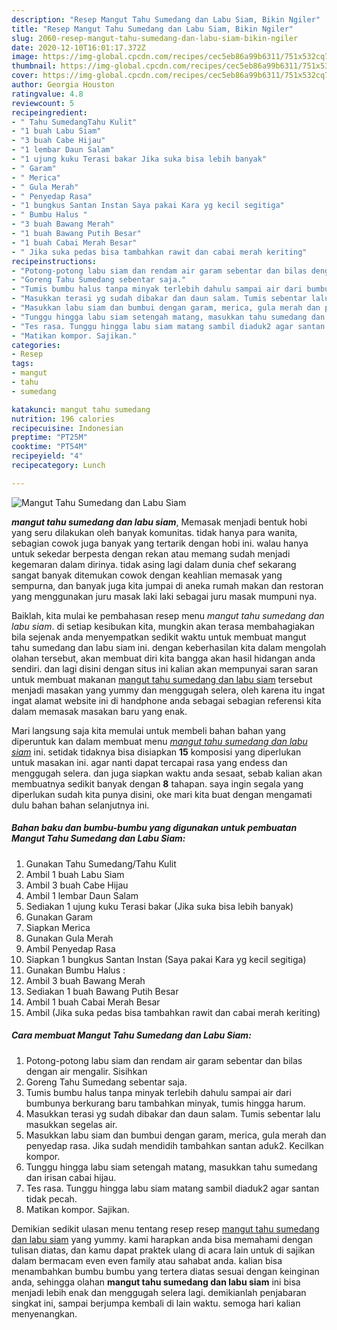 ```yaml
---
description: "Resep Mangut Tahu Sumedang dan Labu Siam, Bikin Ngiler"
title: "Resep Mangut Tahu Sumedang dan Labu Siam, Bikin Ngiler"
slug: 2060-resep-mangut-tahu-sumedang-dan-labu-siam-bikin-ngiler
date: 2020-12-10T16:01:17.372Z
image: https://img-global.cpcdn.com/recipes/cec5eb86a99b6311/751x532cq70/mangut-tahu-sumedang-dan-labu-siam-foto-resep-utama.jpg
thumbnail: https://img-global.cpcdn.com/recipes/cec5eb86a99b6311/751x532cq70/mangut-tahu-sumedang-dan-labu-siam-foto-resep-utama.jpg
cover: https://img-global.cpcdn.com/recipes/cec5eb86a99b6311/751x532cq70/mangut-tahu-sumedang-dan-labu-siam-foto-resep-utama.jpg
author: Georgia Houston
ratingvalue: 4.8
reviewcount: 5
recipeingredient:
- " Tahu SumedangTahu Kulit"
- "1 buah Labu Siam"
- "3 buah Cabe Hijau"
- "1 lembar Daun Salam"
- "1 ujung kuku Terasi bakar Jika suka bisa lebih banyak"
- " Garam"
- " Merica"
- " Gula Merah"
- " Penyedap Rasa"
- "1 bungkus Santan Instan Saya pakai Kara yg kecil segitiga"
- " Bumbu Halus "
- "3 buah Bawang Merah"
- "1 buah Bawang Putih Besar"
- "1 buah Cabai Merah Besar"
- " Jika suka pedas bisa tambahkan rawit dan cabai merah keriting"
recipeinstructions:
- "Potong-potong labu siam dan rendam air garam sebentar dan bilas dengan air mengalir. Sisihkan"
- "Goreng Tahu Sumedang sebentar saja."
- "Tumis bumbu halus tanpa minyak terlebih dahulu sampai air dari bumbunya berkurang baru tambahkan minyak, tumis hingga harum."
- "Masukkan terasi yg sudah dibakar dan daun salam. Tumis sebentar lalu masukkan segelas air."
- "Masukkan labu siam dan bumbui dengan garam, merica, gula merah dan penyedap rasa. Jika sudah mendidih tambahkan santan aduk2. Kecilkan kompor."
- "Tunggu hingga labu siam setengah matang, masukkan tahu sumedang dan irisan cabai hijau."
- "Tes rasa. Tunggu hingga labu siam matang sambil diaduk2 agar santan tidak pecah."
- "Matikan kompor. Sajikan."
categories:
- Resep
tags:
- mangut
- tahu
- sumedang

katakunci: mangut tahu sumedang 
nutrition: 196 calories
recipecuisine: Indonesian
preptime: "PT25M"
cooktime: "PT54M"
recipeyield: "4"
recipecategory: Lunch

---
```



![Mangut Tahu Sumedang dan Labu Siam](https://img-global.cpcdn.com/recipes/cec5eb86a99b6311/751x532cq70/mangut-tahu-sumedang-dan-labu-siam-foto-resep-utama.jpg)

<b><i>mangut tahu sumedang dan labu siam</i></b>, Memasak menjadi bentuk hobi yang seru dilakukan oleh banyak komunitas. tidak hanya para wanita, sebagian cowok juga banyak yang tertarik dengan hobi ini. walau hanya untuk sekedar berpesta dengan rekan atau memang sudah menjadi kegemaran dalam dirinya. tidak asing lagi dalam dunia chef sekarang sangat banyak ditemukan cowok dengan keahlian memasak yang sempurna, dan banyak juga kita jumpai di aneka rumah makan dan restoran yang menggunakan juru masak laki laki sebagai juru masak mumpuni nya.

Baiklah, kita mulai ke pembahasan resep menu <i>mangut tahu sumedang dan labu siam</i>. di setiap kesibukan kita, mungkin akan terasa membahagiakan bila sejenak anda menyempatkan sedikit waktu untuk membuat mangut tahu sumedang dan labu siam ini. dengan keberhasilan kita dalam mengolah olahan tersebut, akan membuat diri kita bangga akan hasil hidangan anda sendiri. dan lagi disini dengan situs ini kalian akan mempunyai saran saran untuk membuat makanan <u>mangut tahu sumedang dan labu siam</u> tersebut menjadi masakan yang yummy dan menggugah selera, oleh karena itu ingat ingat alamat website ini di handphone anda sebagai sebagian referensi kita dalam memasak masakan baru yang enak.




Mari langsung saja kita memulai untuk membeli bahan bahan yang diperuntuk kan dalam membuat menu <u><i>mangut tahu sumedang dan labu siam</i></u> ini. setidak tidaknya bisa disiapkan <b>15</b> komposisi yang diperlukan untuk masakan ini. agar nanti dapat tercapai rasa yang endess dan menggugah selera. dan juga siapkan waktu anda sesaat, sebab kalian akan membuatnya sedikit banyak dengan <b>8</b> tahapan. saya ingin segala yang diperlukan sudah kita punya disini, oke mari kita buat dengan mengamati dulu bahan bahan selanjutnya ini.

<!--inarticleads1-->

##### Bahan baku dan bumbu-bumbu yang digunakan untuk pembuatan Mangut Tahu Sumedang dan Labu Siam:

1. Gunakan  Tahu Sumedang/Tahu Kulit
1. Ambil 1 buah Labu Siam
1. Ambil 3 buah Cabe Hijau
1. Ambil 1 lembar Daun Salam
1. Sediakan 1 ujung kuku Terasi bakar (Jika suka bisa lebih banyak)
1. Gunakan  Garam
1. Siapkan  Merica
1. Gunakan  Gula Merah
1. Ambil  Penyedap Rasa
1. Siapkan 1 bungkus Santan Instan (Saya pakai Kara yg kecil segitiga)
1. Gunakan  Bumbu Halus :
1. Ambil 3 buah Bawang Merah
1. Sediakan 1 buah Bawang Putih Besar
1. Ambil 1 buah Cabai Merah Besar
1. Ambil  (Jika suka pedas bisa tambahkan rawit dan cabai merah keriting)




<!--inarticleads2-->

##### Cara membuat Mangut Tahu Sumedang dan Labu Siam:

1. Potong-potong labu siam dan rendam air garam sebentar dan bilas dengan air mengalir. Sisihkan
1. Goreng Tahu Sumedang sebentar saja.
1. Tumis bumbu halus tanpa minyak terlebih dahulu sampai air dari bumbunya berkurang baru tambahkan minyak, tumis hingga harum.
1. Masukkan terasi yg sudah dibakar dan daun salam. Tumis sebentar lalu masukkan segelas air.
1. Masukkan labu siam dan bumbui dengan garam, merica, gula merah dan penyedap rasa. Jika sudah mendidih tambahkan santan aduk2. Kecilkan kompor.
1. Tunggu hingga labu siam setengah matang, masukkan tahu sumedang dan irisan cabai hijau.
1. Tes rasa. Tunggu hingga labu siam matang sambil diaduk2 agar santan tidak pecah.
1. Matikan kompor. Sajikan.




Demikian sedikit ulasan menu tentang resep resep <u>mangut tahu sumedang dan labu siam</u> yang yummy. kami harapkan anda bisa memahami dengan tulisan diatas, dan kamu dapat praktek ulang di acara lain untuk di sajikan dalam bermacam even even family atau sahabat anda. kalian bisa menambahkan bumbu bumbu yang tertera diatas sesuai dengan keinginan anda, sehingga olahan <b>mangut tahu sumedang dan labu siam</b> ini bisa menjadi lebih enak dan menggugah selera lagi. demikianlah penjabaran singkat ini, sampai berjumpa kembali di lain waktu. semoga hari kalian menyenangkan.

